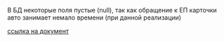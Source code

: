 В БД некоторые поля пустые (null), так как обращение к ЕП карточки авто занимает немало времени (при данной реализации)

[ссылка на документ](https://docs.google.com/document/d/17poAqmQKQ9p7_b-fgTX5ehTMDjFyfqsjk04I4n-G10Q/edit?usp=sharing)